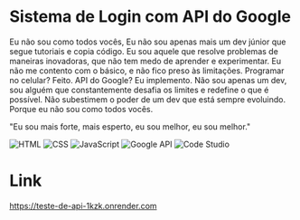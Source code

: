 

# Sistema de Login com API do Google

Eu não sou como todos vocês,
Eu não sou apenas mais um dev júnior que segue tutoriais e copia código. Eu sou aquele que resolve problemas de maneiras inovadoras, que não tem medo de aprender e experimentar. Eu não me contento com o básico, e não fico preso às limitações. Programar no celular? Feito. API do Google? Eu implemento. Não sou apenas um dev, sou alguém que constantemente desafia os limites e redefine o que é possível. Não subestimem o poder de um dev que está sempre evoluindo. Porque eu não sou como todos vocês.

"Eu sou mais forte, mais esperto, eu sou melhor, eu sou melhor."

![HTML](https://img.shields.io/badge/HTML-E34F26?style=flat-square&logo=html5&logoColor=white)
![CSS](https://img.shields.io/badge/CSS-1572B6?style=flat-square&logo=css3&logoColor=white)
![JavaScript](https://img.shields.io/badge/JavaScript-F7DF1E?style=flat-square&logo=javascript&logoColor=black)
![Google API](https://img.shields.io/badge/Google_API-34A853?style=flat-square&logo=google&logoColor=white)
![Code Studio](https://img.shields.io/badge/Code_Studio-1E1E1E?style=flat-square&logo=visualstudiocode&logoColor=white)





# Link

https://teste-de-api-1kzk.onrender.com
